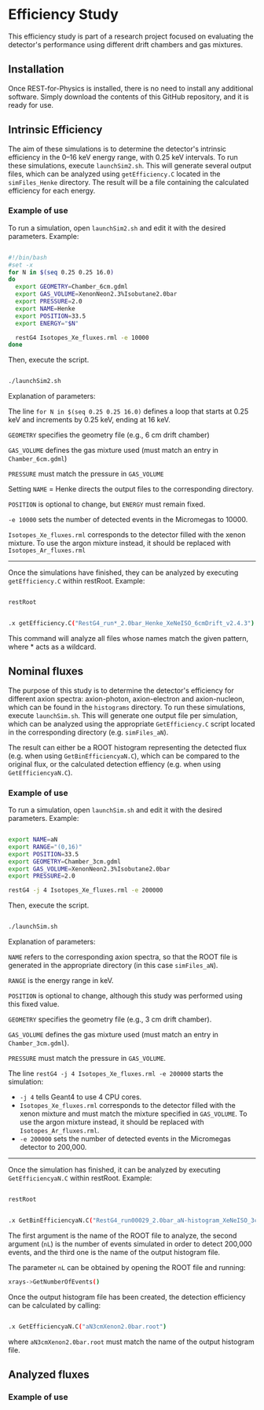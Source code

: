 # Efficiency Study

This efficiency study is part of a research project focused on evaluating the detector's performance using different drift chambers and gas mixtures.

## Installation

Once REST-for-Physics is installed, there is no need to install any additional software. Simply download the contents of this GitHub repository, and it is ready for use.


## Intrinsic Efficiency

The aim of these simulations is to determine the detector's intrinsic efficiency in the 0–16 keV energy range, with 0.25 keV intervals. To run these simulations, execute `launchSim2.sh`. This will generate several output files, which can be analyzed using `getEfficiency.C` located in the `simFiles_Henke` directory. The result will be a file containing the calculated efficiency for each energy.


  ### Example of use

To run a simulation, open `launchSim2.sh` and edit it with the desired parameters. Example:

```bash

#!/bin/bash
#set -x
for N in $(seq 0.25 0.25 16.0)
do
  export GEOMETRY=Chamber_6cm.gdml
  export GAS_VOLUME=XenonNeon2.3%Isobutane2.0bar 
  export PRESSURE=2.0
  export NAME=Henke
  export POSITION=33.5
  export ENERGY="$N"

  restG4 Isotopes_Xe_fluxes.rml -e 10000
done


```
Then, execute the script.

```bash

./launchSim2.sh

```


Explanation of parameters:

The line `for N in $(seq 0.25 0.25 16.0)` defines a loop that starts at 0.25 keV and increments by 0.25 keV, ending at 16 keV.

`GEOMETRY` specifies the geometry file (e.g., 6 cm drift chamber)

`GAS_VOLUME` defines the gas mixture used (must match an entry in `Chamber_6cm.gdml`)

`PRESSURE` must match the pressure in `GAS_VOLUME`

Setting `NAME` = Henke directs the output files to the corresponding directory.

`POSITION` is optional to change, but `ENERGY` must remain fixed.

`-e 10000` sets the number of detected events in the Micromegas to 10000.

`Isotopes_Xe_fluxes.rml` corresponds to the detector filled with the xenon mixture. To use the argon mixture instead, it should be replaced with `Isotopes_Ar_fluxes.rml`

---------------------------------------------------------

Once the simulations have finished, they can be analyzed by executing `getEfficiency.C` within restRoot. Example:

```bash

restRoot

```

```bash

.x getEfficiency.C("RestG4_run*_2.0bar_Henke_XeNeISO_6cmDrift_v2.4.3")

```

This command will analyze all files whose names match the given pattern, where * acts as a wildcard.

## Nominal fluxes

The purpose of this study is to determine the detector's efficiency for different axion spectra: axion-photon, axion-electron and axion-nucleon, which can be found in the `histograms` directory. To run these simulations, execute `launchSim.sh`. This will generate one output file per simulation, which can be analyzed using the appropriate `GetEfficiency.C` script located in the corresponding directory (e.g. `simFiles_aN`). 

The result can either be a ROOT histogram representing the detected flux (e.g. when using `GetBinEfficiencyaN.C`), which can be compared to the original flux, or the calculated detection effiency (e.g. when using `GetEfficiencyaN.C`).

### Example of use

To run a simulation, open `launchSim.sh` and edit it with the desired parameters. Example:

```bash

export NAME=aN 
export RANGE="(0,16)"
export POSITION=33.5   
export GEOMETRY=Chamber_3cm.gdml 
export GAS_VOLUME=XenonNeon2.3%Isobutane2.0bar 
export PRESSURE=2.0

restG4 -j 4 Isotopes_Xe_fluxes.rml -e 200000 


```
Then, execute the script.

```bash

./launchSim.sh

```


Explanation of parameters:


`NAME` refers to the corresponding axion spectra, so that the ROOT file is generated in the appropriate directory (in this case `simFiles_aN`).

`RANGE` is the energy range in keV.

`POSITION` is optional to change, although this study was performed using this fixed value.

`GEOMETRY` specifies the geometry file (e.g., 3 cm drift chamber).

`GAS_VOLUME` defines the gas mixture used (must match an entry in `Chamber_3cm.gdml`).

`PRESSURE` must match the pressure in `GAS_VOLUME`.

The line `restG4 -j 4 Isotopes_Xe_fluxes.rml -e 200000` starts the simulation:
  - `-j 4` tells Geant4 to use 4 CPU cores.
  - `Isotopes_Xe_fluxes.rml` corresponds to the detector filled with the xenon mixture and must match the mixture specified in `GAS_VOLUME`. To use the argon mixture instead, it should be replaced with `Isotopes_Ar_fluxes.rml`.
  - `-e 200000` sets the number of detected events in the Micromegas detector to 200,000.

  - ---------------------------------------------------------

Once the simulation has finished, it can be analyzed by executing `GetEfficiencyaN.C` within restRoot. Example:

```bash

restRoot

```

```bash

.x GetBinEfficiencyaN.C("RestG4_run00029_2.0bar_aN-histogram_XeNeISO_3cmDrift_v2.4.3.root", 315268, "aN3cmXenon2.0bar.root")

```

The first argument is the name of the ROOT file to analyze, the second argument (`nL`) is the number of events simulated in order to detect 200,000 events, and the third one is the name of the output histogram file.

The parameter `nL` can be obtained by opening the ROOT file and running:

```bash
xrays->GetNumberOfEvents()
```

Once the output histogram file has been created, the detection efficiency can be calculated by calling:

```bash

.x GetEfficiencyaN.C("aN3cmXenon2.0bar.root")

```
where `aN3cmXenon2.0bar.root` must match the name of the output histogram file.



## Analyzed fluxes

### Example of use
